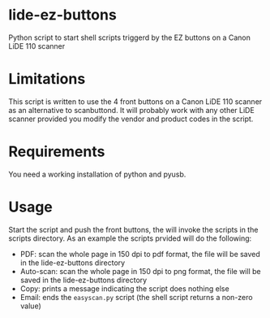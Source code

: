 # lide-ez-buttons
Python script to start shell scripts triggerd by the EZ buttons on a Canon LiDE 110 scanner

# Limitations
This script is written to use the 4 front buttons on a Canon LiDE 110 scanner as an alternative to scanbuttond. It will probably work with any other LiDE scanner provided you modify the vendor and product codes in the script.

# Requirements

You need a working installation of python and pyusb.

# Usage

Start the script and push the front buttons, the will invoke the scripts in the scripts directory. As an example the scripts prvided will do the following:
- PDF: scan the whole page in 150 dpi to pdf format, the file will be saved in the lide-ez-buttons directory
- Auto-scan: scan the whole page in 150 dpi to png format, the file will be saved in the lide-ez-buttons directory
- Copy: prints a message indicating the script does nothing else
- Email: ends the `easyscan.py` script (the shell script returns a non-zero value)

